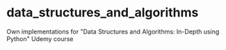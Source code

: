# data_structures_and_algorithms
Own implementations for "Data Structures and Algorithms: In-Depth using Python" Udemy course
